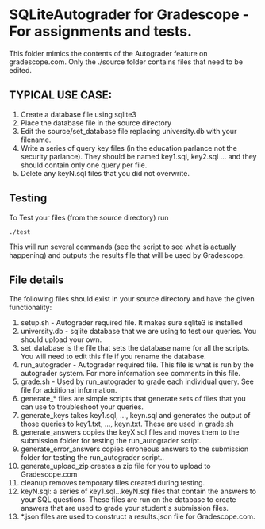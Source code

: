 # SQLiteAutograder for Gradescope - For assignments and tests.

This folder mimics the contents of the Autograder feature on gradescope.com. 
Only the ./source folder contains files that need to be edited. 

## TYPICAL USE CASE:

1. Create a database file using sqlite3 
  2. Place the database file in the source directory
  3. Edit the source/set_database file replacing university.db with your filename.
2. Write a series of query key files (in the education parlance not the security parlance). They should be named key1.sql, key2.sql ... and they should contain only one query per file. 
3. Delete any keyN.sql files that you did not overwrite.

## Testing

To Test your files (from the source directory) run 

`./test` 

This will run several commands (see the script to see what is actually happening) and outputs the results file that will be used by Gradescope. 

## File details
The following files should exist in your source directory and have the given functionality:

1. setup.sh - Autograder required file. It makes sure sqlite3 is installed
2. university.db - sqlite database that we are using to test our queries. You should upload your own. 
3. set_database is the file that sets the database name for all the scripts. You will need to edit this file if you rename the database. 
4. run_autograder - Autograder required file. This file is what is run by the autograder system. For more information see comments in this file. 
5. grade.sh - Used by run_autograder to grade each individual query. See file for additional information. 
6. generate_* files are simple scripts that generate sets of files that you can use to troubleshoot your queries.
  1.  generate_keys takes key1.sql, ..., keyn.sql and generates the output of those queries to key1.txt, ..., keyn.txt. These are used in grade.sh
  2.  generate_answers copies the keyX.sql files and moves them to the submission folder for testing the run_autograder script. 
  3.  generate_error_answers copies erroneous answers to the submission folder for testing the run_autograder script.. 
  4.  generate_upload_zip creates a zip file for you to upload to Gradescope.com
7. cleanup removes temporary files created during testing. 
8. keyN.sql: a series of key1.sql...keyN.sql files that contain the answers to your SQL questions. These files are run on the database to create answers that are used to grade your student's submission files. 
9. *.json files are used to construct a results.json file for Gradescope.com.